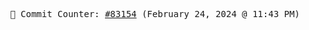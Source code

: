 <p align="center">
    <samp>
        📮 Commit Counter: <a href="https://github.com/Javascript-void0/Javascript-void0/commits/main">#83154</a> (February 24, 2024 @ 11:43 PM)
    </samp>
</p>
